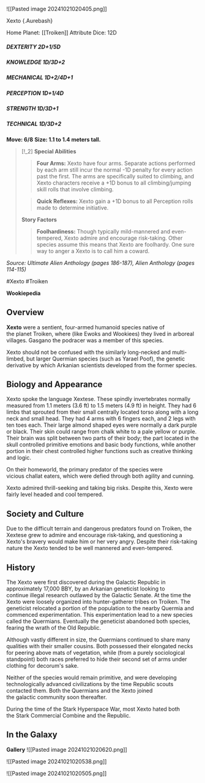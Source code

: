 ![[Pasted image 20241021020405.png]]


 Xexto {.Aurebash}


Home Planet: [[Troiken]]
Attribute Dice: 12D
##### DEXTERITY 2D+1/5D
##### KNOWLEDGE 1D/3D+2
##### MECHANICAL 1D+2/4D+1
##### PERCEPTION 1D+1/4D
##### STRENGTH 1D/3D+1
##### TECHNICAL 1D/3D+2
**Move: 6/8**
**Size: 1.1 to 1.4 meters tall.**

> [!_2] 
> **Special Abilities**
> > **Four Arms:** Xexto have four arms. Separate actions performed by each arm still incur the normal -1D penalty for every action past the first. The arms are specifically suited to climbing, and Xexto characters receive a +1D bonus to all climbing/jumping skill rolls that involve climbing.
> 
> > **Quick Reflexes:** Xexto gain a +1D bonus to all Perception rolls made to determine initiative.
> 
> **Story Factors**
> > **Foolhardiness:** Though typically mild-mannered and even- tempered, Xexto admire and encourage risk-taking. Other species assume this means that Xexto are foolhardy. One sure way to anger a Xexto is to call him a coward.
> 

*Source: Ultimate Alien Anthology (pages 186-187), Alien Anthology (pages 114-115)*



#Xexto #Troiken

**Wookiepedia**

## Overview

**Xexto** were a sentient, four-armed humanoid species native of the planet Troiken, where (like Ewoks and Wookiees) they lived in arboreal villages. Gasgano the podracer was a member of this species.

Xexto should not be confused with the similarly long-necked and multi-limbed, but larger Quermian species (such as Yarael Poof), the genetic derivative by which Arkanian scientists developed from the former species.

## Biology and Appearance

Xexto spoke the language Xextese. These spindly invertebrates normally measured from 1.1 meters (3.6 ft) to 1.5 meters (4.9 ft) in height. They had 6 limbs that sprouted from their small centrally located torso along with a long neck and small head. They had 4 arms with 6 fingers each, and 2 legs with ten toes each. Their large almond shaped eyes were normally a dark purple or black. Their skin could range from chalk white to a pale yellow or purple. Their brain was split between two parts of their body; the part located in the skull controlled primitive emotions and basic body functions, while another portion in their chest controlled higher functions such as creative thinking and logic.

On their homeworld, the primary predator of the species were vicious challat eaters, which were defied through both agility and cunning.

Xexto admired thrill-seeking and taking big risks. Despite this, Xexto were fairly level headed and cool tempered.

## Society and Culture

Due to the difficult terrain and dangerous predators found on Troiken, the Xextese grew to admire and encourage risk-taking, and questioning a Xexto's bravery would make him or her very angry. Despite their risk-taking nature the Xexto tended to be well mannered and even-tempered.

## History

The Xexto were first discovered during the Galactic Republic in approximately 17,000 BBY, by an Arkanian geneticist looking to continue illegal research outlawed by the Galactic Senate. At the time the Xexto were loosely organized into hunter-gatherer tribes on Troiken. The geneticist relocated a portion of the population to the nearby Quermia and commenced experimentation. This experimentation lead to a new species called the Quermians. Eventually the geneticist abandoned both species, fearing the wrath of the Old Republic.

Although vastly different in size, the Quermians continued to share many qualities with their smaller cousins. Both possessed their elongated necks for peering above mats of vegetation, while (from a purely sociological standpoint) both races preferred to hide their second set of arms under clothing for decorum's sake.

Neither of the species would remain primitive, and were developing technologically advanced civilizations by the time Republic scouts contacted them. Both the Quermians and the Xexto joined the galactic community soon thereafter.

During the time of the Stark Hyperspace War, most Xexto hated both the Stark Commercial Combine and the Republic.

## In the Galaxy




**Gallery**
![[Pasted image 20241021020620.png]]

![[Pasted image 20241021020538.png]]

![[Pasted image 20241021020505.png]]

